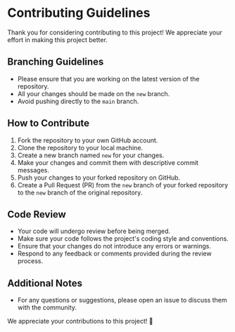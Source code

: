 # Contributing Guidelines

Thank you for considering contributing to this project! We appreciate your effort in making this project better.

## Branching Guidelines

- Please ensure that you are working on the latest version of the repository.
- All your changes should be made on the `new` branch.
- Avoid pushing directly to the `main` branch.

## How to Contribute

1. Fork the repository to your own GitHub account.
2. Clone the repository to your local machine.
3. Create a new branch named `new` for your changes.
4. Make your changes and commit them with descriptive commit messages.
5. Push your changes to your forked repository on GitHub.
6. Create a Pull Request (PR) from the `new` branch of your forked repository to the `new` branch of the original repository.

## Code Review

- Your code will undergo review before being merged.
- Make sure your code follows the project's coding style and conventions.
- Ensure that your changes do not introduce any errors or warnings.
- Respond to any feedback or comments provided during the review process.

## Additional Notes

- For any questions or suggestions, please open an issue to discuss them with the community.

We appreciate your contributions to this project! 🎉
